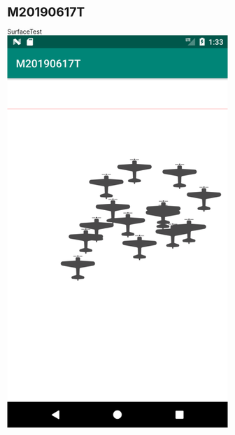 # M20190617T
SurfaceTest
![TEST](https://github.com/kankanla/M20190617T/blob/master/Screenshot_1561426388.png)
